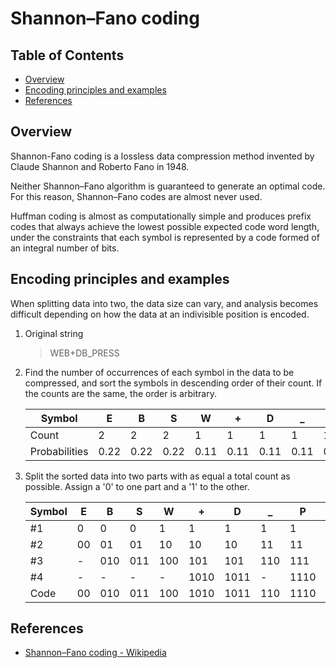 # Shannon–Fano coding

## Table of Contents <!-- omit in toc -->

- [Overview](#overview)
- [Encoding principles and examples](#encoding-principles-and-examples)
- [References](#references)

## Overview

Shannon-Fano coding is a lossless data compression method invented by Claude Shannon and Roberto Fano in 1948.

<!-- spell-checker: words Fano -->

Neither Shannon–Fano algorithm is guaranteed to generate an optimal code. For this reason, Shannon–Fano codes are almost never used.

Huffman coding is almost as computationally simple and produces prefix codes that always achieve the lowest possible expected code word length, under the constraints that each symbol is represented by a code formed of an integral number of bits.

## Encoding principles and examples

When splitting data into two, the data size can vary, and analysis becomes difficult depending on how the data at an indivisible position is encoded.

1. Original string
    > WEB+DB\_PRESS

2. Find the number of occurrences of each symbol in the data to be compressed, and sort the symbols in descending order of their count. If the counts are the same, the order is arbitrary.

    | Symbol | E | B | S | W | \+ | D | \_ | P | R |
    | -- | -- | -- | -- | -- | -- | -- | -- | -- | -- |
    | Count | 2 | 2 | 2 | 1 | 1 | 1 | 1 | 1 | 1 |
    | Probabilities | 0.22 | 0.22 | 0.22 | 0.11 | 0.11 | 0.11 | 0.11 | 0.11 | 0.11 |

3. Split the sorted data into two parts with as equal a total count as possible. Assign a '0' to one part and a '1' to the other.

    | Symbol | E | B | S | W | \+ | D | \_ | P | R |
    | -- | -- | -- | -- | -- | -- | -- | -- | -- | -- |
    | #1 | 0 | 0 | 0 | 1 | 1 | 1 | 1 | 1 | 1 |
    | #2 | 00 | 01 | 01 | 10 | 10 | 10 | 11 | 11 | 11 |
    | #3 | - | 010 | 011 | 100 | 101 | 101 | 110 | 111 | 111 |
    | #4 | - | - | - | - | 1010 | 1011 | - | 1110 | 1111 |
    | Code | 00 | 010 | 011 | 100 | 1010 | 1011 | 110 | 1110 | 1111 |

## References

- [Shannon–Fano coding - Wikipedia](https://en.wikipedia.org/wiki/Shannon%E2%80%93Fano_coding)

